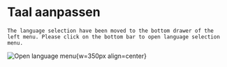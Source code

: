 # Taal aanpassen

```{note}
The language selection have been moved to the bottom drawer of the left menu. Please click on the bottom bar to open language selection menu.
```

![Open language menu](../images/documentation_language_menu.png){w=350px align=center}
